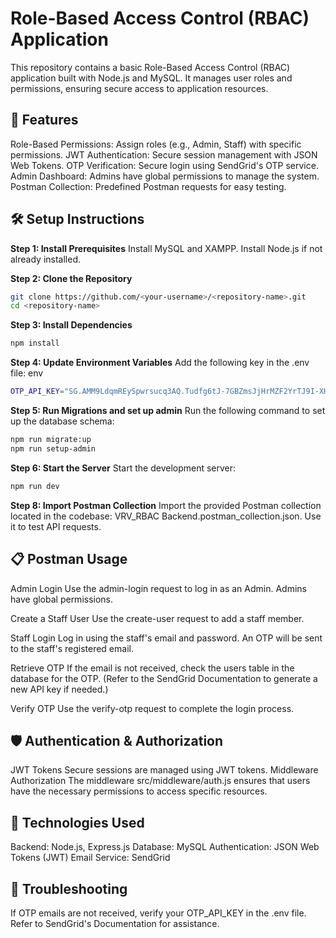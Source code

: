 # Role-Based Access Control (RBAC) Application
This repository contains a basic Role-Based Access Control (RBAC) application built with Node.js and MySQL. It manages user roles and permissions, ensuring secure access to application resources.

## 🚀 Features
Role-Based Permissions: Assign roles (e.g., Admin, Staff) with specific permissions.
JWT Authentication: Secure session management with JSON Web Tokens.
OTP Verification: Secure login using SendGrid's OTP service.
Admin Dashboard: Admins have global permissions to manage the system.
Postman Collection: Predefined Postman requests for easy testing.

## 🛠️ Setup Instructions
**Step 1: Install Prerequisites**
Install MySQL and XAMPP.
Install Node.js if not already installed.

**Step 2: Clone the Repository**
```bash
git clone https://github.com/<your-username>/<repository-name>.git
cd <repository-name>
```
**Step 3: Install Dependencies**
```bash
npm install
```
**Step 4: Update Environment Variables**
Add the following key in the .env file:
env
```bash
OTP_API_KEY="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"
```
**Step 5: Run Migrations and set up admin**
Run the following command to set up the database schema:
```bash
npm run migrate:up
npm run setup-admin
```

**Step 6: Start the Server**
Start the development server:
 ```bash
npm run dev
```

**Step 8: Import Postman Collection**
Import the provided Postman collection located in the codebase:
VRV_RBAC Backend.postman_collection.json.
Use it to test API requests.

## 📋 Postman Usage
Admin Login
Use the admin-login request to log in as an Admin. Admins have global permissions.

Create a Staff User
Use the create-user request to add a staff member.

Staff Login
Log in using the staff's email and password. An OTP will be sent to the staff's registered email.

Retrieve OTP
If the email is not received, check the users table in the database for the OTP. (Refer to the SendGrid Documentation to generate a new API key if needed.)

Verify OTP
Use the verify-otp request to complete the login process.

## 🛡️ Authentication & Authorization
JWT Tokens
Secure sessions are managed using JWT tokens.
Middleware Authorization
The middleware src/middleware/auth.js ensures that users have the necessary permissions to access specific resources.

## 🧰 Technologies Used
Backend: Node.js, Express.js
Database: MySQL
Authentication: JSON Web Tokens (JWT)
Email Service: SendGrid

## 🐛 Troubleshooting
If OTP emails are not received, verify your OTP_API_KEY in the .env file. Refer to SendGrid's Documentation for assistance.
